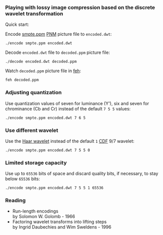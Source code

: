 ### Playing with lossy image compression based on the discrete wavelet transformation

Quick start:

Encode [smpte.ppm](smpte.ppm) [PNM](https://en.wikipedia.org/wiki/Netpbm) picture file to ```encoded.dwt```:

```
./encode smpte.ppm encoded.dwt
```

Decode ```encoded.dwt``` file to ```decoded.ppm``` picture file:

```
./decode encoded.dwt decoded.ppm
```

Watch ```decoded.ppm``` picture file in [feh](https://feh.finalrewind.org/):

```
feh decoded.ppm
```

### Adjusting quantization

Use quantization values of seven for luminance (Y'), six and seven for chrominance (Cb and Cr) instead of the default ```7 5 5``` values:

```
./encode smpte.ppm encoded.dwt 7 6 5
```

### Use different wavelet

Use the [Haar wavelet](https://en.wikipedia.org/wiki/Haar_wavelet) instead of the default ```1``` [CDF](https://en.wikipedia.org/wiki/Cohen%E2%80%93Daubechies%E2%80%93Feauveau_wavelet) 9/7 wavelet:

```
./encode smpte.ppm encoded.dwt 7 5 5 0
```

### Limited storage capacity

Use up to ```65536``` bits of space and discard quality bits, if necessary, to stay below ```65536``` bits:

```
./encode smpte.ppm encoded.dwt 7 5 5 1 65536
```

### Reading

* Run-length encodings  
by Solomon W. Golomb - 1966
* Factoring wavelet transforms into lifting steps  
by Ingrid Daubechies and Wim Sweldens - 1996

